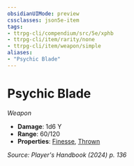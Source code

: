 ```yaml
---
obsidianUIMode: preview
cssclasses: json5e-item
tags:
- ttrpg-cli/compendium/src/5e/xphb
- ttrpg-cli/item/rarity/none
- ttrpg-cli/item/weapon/simple
aliases: 
- "Psychic Blade"
---
```

# Psychic Blade
*Weapon*  

- **Damage**: 1d6 Y
- **Range**: 60/120
- **Properties**: [Finesse](item-properties.md#Finesse), [Thrown](item-properties.md#Thrown)

*Source: Player's Handbook (2024) p. 136*
